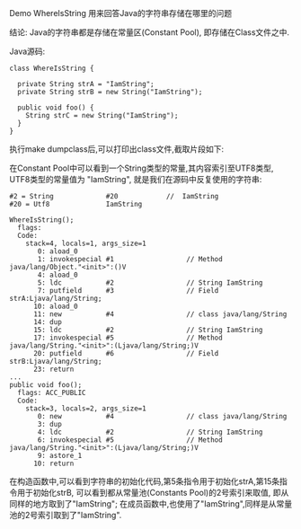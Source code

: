Demo WhereIsString 用来回答Java的字符串存储在哪里的问题

结论: Java的字符串都是存储在常量区(Constant Pool), 即存储在Class文件之中.

Java源码:

```
class WhereIsString {

  private String strA = "IamString";
  private String strB = new String("IamString");

  public void foo() {
    String strC = new String("IamString");
  }
}
```

执行make dumpclass后,可以打印出class文件,截取片段如下:

在Constant Pool中可以看到一个String类型的常量,其内容索引至UTF8类型, UTF8类型的常量值为
"IamString", 就是我们在源码中反复使用的字符串:

```
#2 = String             #20            //  IamString
#20 = Utf8              IamString
```

```
WhereIsString();
  flags:
  Code:
    stack=4, locals=1, args_size=1
       0: aload_0       
       1: invokespecial #1                  // Method java/lang/Object."<init>":()V
       4: aload_0       
       5: ldc           #2                  // String IamString
       7: putfield      #3                  // Field strA:Ljava/lang/String;
      10: aload_0       
      11: new           #4                  // class java/lang/String
      14: dup           
      15: ldc           #2                  // String IamString
      17: invokespecial #5                  // Method java/lang/String."<init>":(Ljava/lang/String;)V
      20: putfield      #6                  // Field strB:Ljava/lang/String;
      23: return        
...
public void foo();
  flags: ACC_PUBLIC
  Code:
    stack=3, locals=2, args_size=1
       0: new           #4                  // class java/lang/String
       3: dup           
       4: ldc           #2                  // String IamString
       6: invokespecial #5                  // Method java/lang/String."<init>":(Ljava/lang/String;)V
       9: astore_1      
      10: return  
```

在构造函数中,可以看到字符串的初始化代码,第5条指令用于初始化strA,第15条指令用于初始化strB,
可以看到都从常量池(Constants Pool)的2号索引来取值, 即从同样的地方取到了"IamString";
在成员函数中,也使用了"IamString",同样是从常量池的2号索引取到了"IamString".
